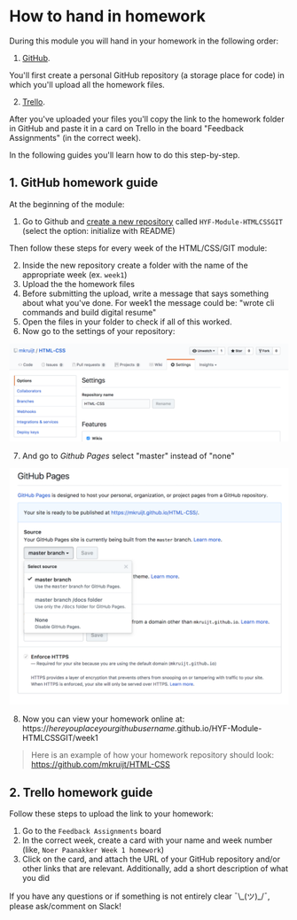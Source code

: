 # How to hand in homework

During this module you will hand in your homework in the following order:

1. [GitHub](https://www.github.com/HackYourFuture/HTML-CSS).

You'll first create a personal GitHub repository (a storage place for code) in which you'll upload all the homework files.

2. [Trello](https://trello.com/b/U1gK8Q1c/feedback-assignments).

After you've uploaded your files you'll copy the link to the homework folder in GitHub and paste it in a card on Trello in the board "Feedback Assignments" (in the correct week).

In the following guides you'll learn how to do this step-by-step.

## 1. GitHub homework guide

At the beginning of the module:

1. Go to Github and [create a new repository](https://github.com/new) called `HYF-Module-HTMLCSSGIT` (select the option: initialize with README)

Then follow these steps for every week of the HTML/CSS/GIT module:

2. Inside the new repository create a folder with the name of the appropriate week (ex. `week1`)
3. Upload the the homework files
4. Before submitting the upload, write a message that says something about what you've done. For week1 the message could be: "wrote cli commands and build digital resume"
5. Open the files in your folder to check if all of this worked.
6. Now go to the settings of your repository:

![settings overview](./assets/github_pages1.png)

7. And go to _Github Pages_ select "master" instead of "none"

![pages overview](./assets/github_pages2.png)

8. Now you can view your homework online at: https://_hereyouplaceyourgithubusername_.github.io/HYF-Module-HTMLCSSGIT/week1

> Here is an example of how your homework repository should look: https://github.com/mkruijt/HTML-CSS

## 2. Trello homework guide

Follow these steps to upload the link to your homework:

1. Go to the `Feedback Assignments` board
2. In the correct week, create a card with your name and week number (like, `Noer Paanakker Week 1 homework`)
3. Click on the card, and attach the URL of your GitHub repository and/or other links that are relevant. Additionally, add a short description of what you did

If you have any questions or if something is not entirely clear ¯\\\_(ツ)\_/¯, please ask/comment on Slack!
